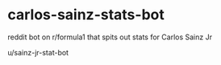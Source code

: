 # carlos-sainz-stats-bot
reddit bot on r/formula1 that spits out stats for Carlos Sainz Jr

u/sainz-jr-stat-bot
